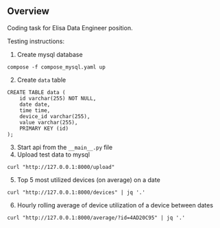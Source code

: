 ## Overview

Coding task for Elisa Data Engineer position.

Testing instructions:
1. Create mysql database

```
compose -f compose_mysql.yaml up 
```
2. Create `data` table

```
CREATE TABLE data (
    id varchar(255) NOT NULL,
    date date,
    time time, 
    device_id varchar(255),
    value varchar(255),
    PRIMARY KEY (id)
);
```
3. Start api from the `__main__.py` file
4. Upload test data to mysql
```
curl "http://127.0.0.1:8000/upload"
```
5. Top 5 most utilized devices (on average) on a date
```
curl "http://127.0.0.1:8000/devices" | jq '.'
```

6. Hourly rolling average of device utilization of a device between dates
```
curl "http://127.0.0.1:8000/average/?id=4AD20C95" | jq '.'
```